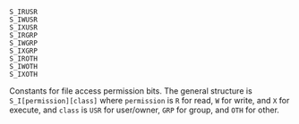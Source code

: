 ```
S_IRUSR
S_IWUSR
S_IXUSR
S_IRGRP
S_IWGRP
S_IXGRP
S_IROTH
S_IWOTH
S_IXOTH
```

Constants for file access permission bits. The general structure is `S_I[permission][class]` where `permission` is `R` for read, `W` for write, and `X` for execute, and `class` is `USR` for user/owner, `GRP` for group, and `OTH` for other.
